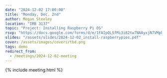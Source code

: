 ```yaml
---
date: "2024-12-02 17:00:00"
title: "Monday, Dec. 2nd"
author: Megan Steeley
location: "IRB 3137"
topic: "Project: Installing Raspberry Pi OS"
rsvp: "https://docs.google.com/forms/d/e/1FAIpQLSfMi3i82tw7NAAyxjN7VMpkbVOcawKPqwSeYE9oda-DQnGzRw/viewform?embedded=true"
slides: "/assets/slides/2024-12-02_install-raspberrypios.pdf"
cover: /assets/images/covers/tbd.png
tags: demo
redirect_from:
  - /meetings/2024-12-02-meeting
---
```


{% include meeting.html %}
